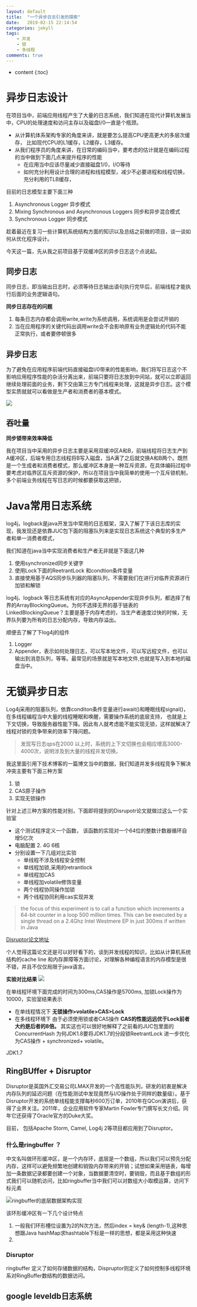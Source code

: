 ```yaml
---
layout: default
title:  "一个异步日志引发的探索"
date:   2019-02-15 22:14:54
categories: jekyll
tags: 
    - 并发
    - 锁
    - 多线程
comments: true
---
```

* content
{:toc}


# 异步日志设计
在项目当中，前端应用线程产生了大量的日志系统，我们知道在现代计算机发展当中，CPU的处理速度和访问主存以及磁盘I/0一直是个瓶颈。
- 从计算机体系架构专家的角度来讲，就是要怎么提高CPU更高更大的多层次缓存， 比如现代CPU的L1缓存，L2缓存，L3缓存。
- 从我们程序员的角度来讲，在日常的编码当中，要考虑的估计就是在编码过程的当中做到下面几点来提升程序的性能
    - 在应用当中应该尽量减少直接磁盘1/0，I/O等待
    - 如何充分利用设计合理的进程和线程模型，减少不必要进程和线程切换，充分利用的TLB缓存，

目前的日志模型主要下面三种

1. Asynchronous Logger 异步模式
2. Mixing Synchronous and Asynchronous Loggers 同步和异步混合模式
3.  Synchronous Logger 同步模式

趁着最近在复习一些计算机系统结构方面的知识以及总结之前做的项目，谈一谈如何从优化程序设计。

今天这一篇，先从我之前项目基于双缓冲区的异步日志这个点说起。

## 同步日志
同步日志，即当输出日志时，必须等待日志输出语句执行完毕后，前端线程才能执行后面的业务逻辑语句。


**同步日志存在的问题**

1. 每条日志内存都会调用write,write为系统调用，系统调用是会尝试开销的
2. 当在应用程序的关键代码出调用write会不会影响原有业务逻辑处的代码不能正常执行，或者要停顿很多

## 异步日志
为了避免在应用程序前端代码直接磁盘I/0带来的性能影响，我们将写日志这个不影响应用程序性能的杂活分离出来，前端只要将日志放到中间站，就可以立即返回继续处理前面的业务，剩下交由第三方专门线程来处理，这就是异步日志。这个模型实质就就可以看做是生产者和消费者的基本模式。

![](https://github.com/wabc1994/wabc1994.github.io/blob/master/img/myinnodb/%E5%BC%82%E6%AD%A5%E6%97%A5%E5%BF%97.png)




## 吞吐量

**同步锁带来效率降低**

我在项目当中采用的异步日志主要是采用双缓冲区A和B，前端线程将日志生产到A缓冲区，后端专用日志线程将B写入磁盘，当A满了之后就交换A和B两个。既然是一个生成者和消费者模式，那么缓冲区本身是一种互斥资源，在具体编码过程中要考虑对临界区互斥资源的保护，所以在项目当中我简单的使用一个互斥锁机制，多个前端业务线程在写日志的时候都要获取这把锁，

# Java常用日志系统
log4j，logback是java开发当中常用的日志框架，深入了解了下该日志库的实现，我发现还是依靠JUC包下面的阻塞队列来是实现日志系统这个典型的多生产者和单一消费者模式，

我们知道在java当中实现消费者和生产者无非就是下面这几种
1. 使用synchronized同步关键字
2. 使用Lock下面的ReetrantLock 和condtion条件变量
3. 直接使用基于AQS同步队列器的阻塞队列，不需要我们在进行对临界资源进行加锁和解锁

log4j、logback 等日志系统有对应的AsyncAppender实现异步队列，都选择了有界的ArrayBlockingQueue。为何不选择无界的基于链表的LinkedBlockingQueue？主要是基于内存考虑的，当生产者速度过快的时候，无界队列要为所有的日志分配内存，导致内存溢出。

顺便去了解了下log4j的组件

1. Logger
2. Appender，表示如何处理日志，可以写本地文件，可以写远程文件，也可以输出到消息队列，等等。最常见的场景就是写本地文件,也就是写入到本地的磁盘当中。


# 无锁异步日志

Log4j采用的阻塞队列，依靠conditon条件变量进行await()和睡眠线程signal()，在多线程编程当中大量的线程睡眠和唤醒，需要操作系统的底层支持，
也就是上下文切换，导致服务器性能下降。因此有人就考虑能不能实现无锁，这样就解决了线程对锁的竞争带来的效率下降问题。



>发现写日志qps在2000 以上时，系统的上下文切换也会相应增高3000-4000次，说明涉及到大量的线程并发切换。

我这里面引用下技术博客的一篇博文当中的数据，我们知道并发多线程竞争下解决冲突主要有下面三种方案
1. 锁
2. CAS原子操作
3. 实现无锁操作

针对上述三种方案的性能对别，下面即将提到的Disrupotr论文就做过这么一个实验室
- 这个测试程序定义一个函数， 该函数的实现对一个64位的整数计数器循环自增5亿次
- 电脑配置 2. 4G 6核
- 分别设置一下几组对比实验
    - 单线程不涉及线程安全控制
    - 单线程加锁,采用的retrantlock 
    - 单线程加CAS
    - 单线程加volatile修饰变量
    - 两个线程协同操作加锁
    - 两个线程协同利用cas实现并发
  
>the focus of this experiment is to call a function which increments a 64-bit counter in a loop 500 million times. This can be executed by a single thread on a 2.4Ghz Intel Westmere EP in just 300ms if written in Java
  

[Disruptor论文地址](https://lmax-exchange.github.io/disruptor/files/Disruptor-1.0.pdf)

个人觉得这篇论文还是可以好好看下的，谈到并发线程的知识，比如从计算机系统结构的cache line 和内存屏障等方面讨论，对理解各种编程语言的内存模型是很不错，并且不仅仅局限于java语言。

**实验对比结果**
![](https://github.com/wabc1994/wabc1994.github.io/blob/master/img/myinnodb/DisMethod.png)


在单线程环境下面完成的时间为300ms,CAS操作是5700ms, 加锁Lock操作为10000，实验室结果表示


- 在单线程情况下 **无锁操作>volatile>CAS>Lock** 
- 在多线程环境下 由于必须使用锁或者CAS操作  **CAS的性能远远优于Lock前者大约是后者的8倍。** 其实这也可以很好地解释了之前看的JUC包里面的ConcurrentHash 为何JDK1.8要将JDK1.7的分段锁ReetrantLock 进一步优化为CAS操作 + synchronized+ volatile。

JDK1.7




## RingBUffer + Disruptor
Disruptor是英国外汇交易公司LMAX开发的一个高性能队列，研发的初衷是解决内存队列的延迟问题（在性能测试中发现竟然与I/O操作处于同样的数量级）。基于Disruptor开发的系统单线程能支撑每秒600万订单，2010年在QCon演讲后，获得了业界关注。2011年，企业应用软件专家Martin Fowler专门撰写长文介绍。同年它还获得了Oracle官方的Duke大奖。

目前， 包括Apache Storm, Camel, Log4j 2等项目都应用到了Disruptor。


### 什么是ringbuffer ？
中文名叫做环形缓冲区，是一个内存环，底层是一个数组，所以我们可以预先分配内存，这样可以避免频繁地创建和销毁内存带来的开销；试想如果采用链表，每增加一条数据记录都要创建一个对象，当数据要清空时，要销毁，而且基于数组的形式我们可以随机访问，比如ringbuffer当中我们可以对数组大小取模运算，访问下标元素


![ringbuffer的底层数据架构实现](https://github.com/wabc1994/wabc1994.github.io/blob/master/img/myinnodb/RingBuffer.png)

该环形缓冲区有一下几个设计特点

1. 一般我们环形槽位设置为2的N次方法，然后index = key& (length-1),这种思想跟Java hashMap求hashtable下标是一样的思想，都是采用这种快速
2. 

### Disruptor

ringbuffer 定义了如何存储数据的结构，Dispruptor则定义了如何控制多线程环境系对RingBuffer数结构的数据访问。

## google leveldb日志系统



